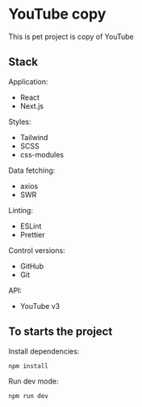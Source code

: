 # YouTube copy

This is pet project is copy of YouTube

## Stack

Application:

-   React
-   Next.js

Styles:

-   Tailwind
-   SCSS
-   css-modules

Data fetching:

-   axios
-   SWR

Linting:

-   ESLint
-   Prettier

Control versions:

-   GitHub
-   Git

API:

-   YouTube v3

## To starts the project

Install dependencies:

```bash
npm install
```

Run dev mode:

```bash
npm run dev
```
